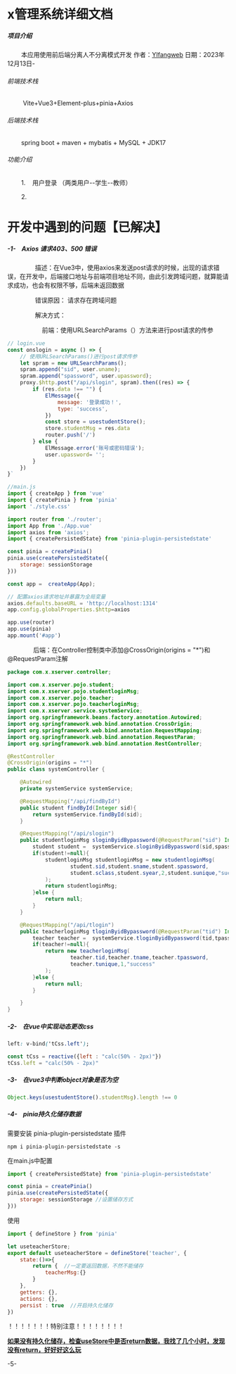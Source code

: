 # x管理系统详细文档

##### 项目介绍

        本应用使用前后端分离人不分离模式开发     作者：[YIfangweb](https://github.com/YIfangweb)  日期：2023年12月13日-

###### 前端技术栈

         Vite+Vue3+Element-plus+pinia+Axios

###### 后端技术栈

        spring boot + maven + mybatis + MySQL + JDK17

###### 功能介绍

        1.    用户登录 （两类用户--学生--教师）

        2.    

# 开发中遇到的问题【已解决】

##### -1-    Axios 请求403、500 错误

                描述：在Vue3中，使用axios来发送post请求的时候，出现的请求错误，在开发中，后端接口地址与前端项目地址不同，由此引发跨域问题，就算能请求成功，也会有权限不够，后端未返回数据

                错误原因： 请求存在跨域问题

                解决方式：

                    前端：使用URLSearchParams（）方法来进行post请求的传参

```js
// login.vue
const onslogin = async () => {  
    // 使用URLSearchParams()进行post请求传参  
    let spram = new URLSearchParams();  
    spram.append("sid", user.uname);  
    spram.append("spassword", user.upassword);  
    proxy.$http.post("/api/slogin", spram).then((res) => {  
        if (res.data !== "") {  
            ElMessage({  
                message: '登录成功！',  
                type: 'success',  
            })  
            const store = usestudentStore();  
            store.studentMsg = res.data  
            router.push('/')  
        } else {  
            ElMessage.error('账号或密码错误');  
            user.upassword= '';  
        }  
    })  
}`
```

```js
//main.js
import { createApp } from 'vue'
import { createPinia } from 'pinia'
import './style.css'

import router from './router';
import App from './App.vue'
import axios from 'axios';
import { createPersistedState} from 'pinia-plugin-persistedstate'

const pinia = createPinia()
pinia.use(createPersistedState({
    storage: sessionStorage
}))

const app =  createApp(App);

// 配置axios请求地址并暴露为全局变量
axios.defaults.baseURL = 'http://localhost:1314'
app.config.globalProperties.$http=axios

app.use(router)
app.use(pinia)
app.mount('#app')
```

               后端：在Controller控制类中添加@CrossOrigin(origins = "*")和@RequestParam注解

```java
package com.x.xserver.controller;

import com.x.xserver.pojo.student;
import com.x.xserver.pojo.studentloginMsg;
import com.x.xserver.pojo.teacher;
import com.x.xserver.pojo.teacherloginMsg;
import com.x.xserver.service.systemService;
import org.springframework.beans.factory.annotation.Autowired;
import org.springframework.web.bind.annotation.CrossOrigin;
import org.springframework.web.bind.annotation.RequestMapping;
import org.springframework.web.bind.annotation.RequestParam;
import org.springframework.web.bind.annotation.RestController;

@RestController
@CrossOrigin(origins = "*")
public class systemController {

    @Autowired
    private systemService systemService;

    @RequestMapping("/api/findById")
    public student findById(Integer sid){
        return systemService.findById(sid);
    }

    @RequestMapping("/api/slogin")
    public studentloginMsg sloginByidBypassword(@RequestParam("sid") Integer sid, @RequestParam("spassword") String spassword){
        student student =  systemService.sloginByidBypassword(sid,spassword);
        if(student!=null){
            studentloginMsg studentloginMsg = new studentloginMsg(
                    student.sid,student.sname,student.spassword,
                    student.sclass,student.syear,2,student.sunique,"success"
            );
            return studentloginMsg;
        }else {
            return null;
        }
    }

    @RequestMapping("/api/tlogin")
    public teacherloginMsg tloginByidBypassword(@RequestParam("tid") Integer tid, @RequestParam("tpassword") String tpassword){
        teacher teacher =  systemService.tloginByidBypassword(tid,tpassword);
        if(teacher!=null){
            return new teacherloginMsg(
                    teacher.tid,teacher.tname,teacher.tpassword,
                    teacher.tunique,1,"success"
            );
        }else {
            return null;
        }

    }
}

```







##### -2-    在vue中实现动态更改css

```css
left: v-bind('tCss.left');
```

```js
const tCss = reactive({left : "calc(50% - 2px)"})
tCss.left = "calc(50% - 2px)"
```



##### -3-    在vue3中判断object对象是否为空

```js
Object.keys(usestudentStore().studentMsg).length !== 0
```



##### -4-    pinia持久化储存数据

需要安装 pinia-plugin-persistedstate 插件

```npmignore
npm i pinia-plugin-persistedstate -s
```

在main.js中配置

```js
import { createPersistedState} from 'pinia-plugin-persistedstate'

const pinia = createPinia()
pinia.use(createPersistedState({
    storage: sessionStorage //设置储存方式
}))
```

使用

```js
import { defineStore } from 'pinia'

let useteacherStore;
export default useteacherStore = defineStore('teacher', {
    state:()=>{
        return {  //一定要返回数据，不然不能储存
            teacherMsg:{}
        }
    },
    getters: {},
    actions: {},
    persist : true  //开启持久化储存
})
```

！！！！！！！特别注意！！！！！！！！

<u>**如果没有持久化储存，检查useStore中是否return数据，我找了几个小时，发现没有return，好好好这么玩**</u>





-5-    
